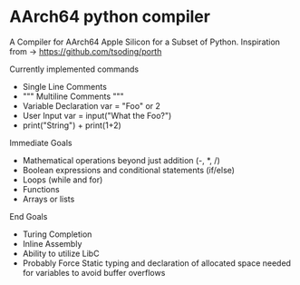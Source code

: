 # AArch64 python compiler
 A Compiler for AArch64 Apple Silicon for a Subset of Python.
 Inspiration from -> https://github.com/tsoding/porth

Currently implemented commands 
 - Single Line Comments
 - """ Multiline Comments """
 - Variable Declaration var = "Foo" or 2
 - User Input var = input("What the Foo?")
 - print("String") + print(1+2)

Immediate Goals
 - Mathematical operations beyond just addition (-, *, /)
 - Boolean expressions and conditional statements (if/else)
 - Loops (while and for)
 - Functions
 - Arrays or lists

End Goals
 - Turing Completion
 - Inline Assembly
 - Ability to utilize LibC
 - Probably Force Static typing and declaration of allocated space needed for variables to avoid buffer overflows
